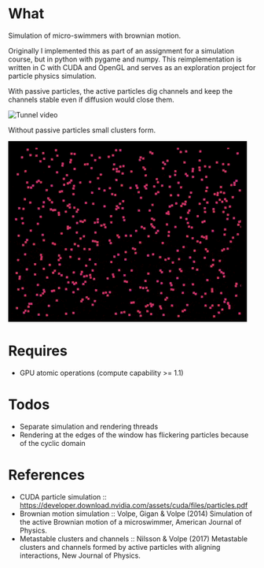 # What
Simulation of micro-swimmers with brownian motion.

Originally I implemented this as part of an assignment for a simulation course,
but in python with pygame and numpy. This reimplementation is written in C with
CUDA and OpenGL and serves as an exploration project for particle physics simulation.

With passive particles, the active particles dig channels and keep the channels stable even if diffusion would close them.

![Tunnel video](https://github.com/christoffer-arvidsson/living-crystals/blob/main/assets/tunnels.gif)

Without passive particles small clusters form.

![Cluster video](https://github.com/christoffer-arvidsson/living-crystals/blob/main/assets/clusters.gif)

# Requires
- GPU atomic operations (compute capability >= 1.1)

# Todos
- Separate simulation and rendering threads
- Rendering at the edges of the window has flickering particles because of the cyclic domain

# References
- CUDA particle simulation :: https://developer.download.nvidia.com/assets/cuda/files/particles.pdf
- Brownian motion simulation :: Volpe, Gigan & Volpe (2014) Simulation of the active Brownian motion of a microswimmer, American Journal of Physics.
- Metastable clusters and channels :: Nilsson & Volpe (2017) Metastable clusters and channels formed by active particles with aligning interactions, New Journal of Physics.
